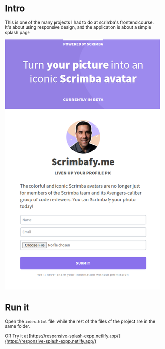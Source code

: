 # Intro
This is one of the many projects I had to do at scrimba's frontend course.
It's about using responsive design, and the application is about a simple splash page

![Application interface](app.png)
# Run it
Open the `index.html` file, while the rest of the files of the project are in the same folder.

OR
Try it at [https://responsive-splash-expp.netlify.app/](https://responsive-splash-expp.netlify.app/)